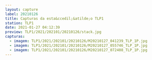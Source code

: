 ```yaml
---
layout: capture
label: 20210126
title: Capturas da esta&ccedil;&atilde;o TLP1
station: TLP1
date: 2021-01-27 04:12:39
preview: TLP1/2021/202101/20210126/stack.jpg
capturas:
  - imagem: TLP1/2021/202101/20210126/M20210127_041239_TLP_1P.jpg
  - imagem: TLP1/2021/202101/20210126/M20210127_055746_TLP_1P.jpg
  - imagem: TLP1/2021/202101/20210126/M20210127_072408_TLP_1P.jpg
---
```

